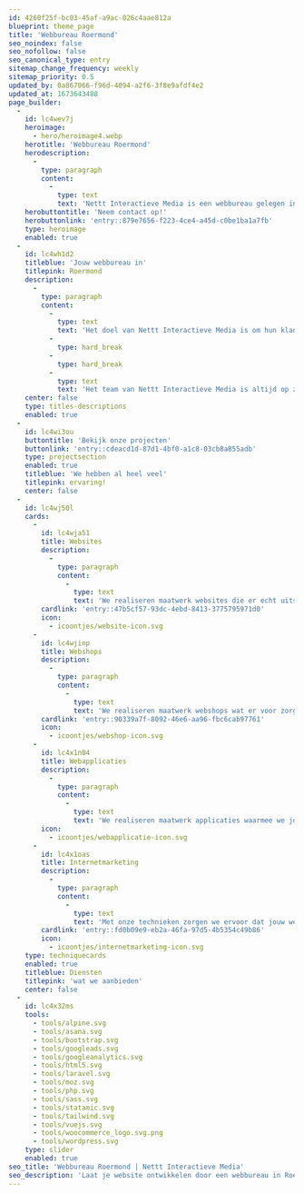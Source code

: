 ```yaml
---
id: 4260f25f-bc03-45af-a9ac-026c4aae812a
blueprint: theme_page
title: 'Webbureau Roermond'
seo_noindex: false
seo_nofollow: false
seo_canonical_type: entry
sitemap_change_frequency: weekly
sitemap_priority: 0.5
updated_by: 0a867066-f96d-4094-a2f6-3f8e9afdf4e2
updated_at: 1673643488
page_builder:
  -
    id: lc4wev7j
    heroimage:
      - hero/heroimage4.webp
    herotitle: 'Webbureau Roermond'
    herodescription:
      -
        type: paragraph
        content:
          -
            type: text
            text: 'Nettt Interactieve Media is een webbureau gelegen in Roermond, Herkenbosch. Een professionele maatwerk website, webshop of een webapplicatie laten maken? Hiervoor bent u bij Nettt Interactieve Media op het juiste adres.'
    herobuttontitle: 'Neem contact op!'
    herobuttonlink: 'entry::879e7656-f223-4ce4-a45d-c0be1ba1a7fb'
    type: heroimage
    enabled: true
  -
    id: lc4wh1d2
    titleblue: 'Jouw webbureau in'
    titlepink: Roermond
    description:
      -
        type: paragraph
        content:
          -
            type: text
            text: 'Het doel van Nettt Interactieve Media is om hun klanten te helpen bij het bereiken van hun online doelstellingen door middel van effectieve en creatieve oplossingen. Dankzij hun professionele aanpak en hun gedreven team hebben ze al veel succesvolle projecten mogen uitvoeren voor verschillende soorten bedrijven in Roermond en daarbuiten.'
          -
            type: hard_break
          -
            type: hard_break
          -
            type: text
            text: 'Het team van Nettt Interactieve Media is altijd op zoek naar nieuwe uitdagingen en staat open voor nieuwe ideeën en projecten. Ze zijn trots op hun werk en staan altijd klaar om hun klanten te helpen bij het realiseren van hun online doelen.'
    center: false
    type: titles-descriptions
    enabled: true
  -
    id: lc4wi3ou
    buttontitle: 'Bekijk onze projecten'
    buttonlink: 'entry::cdeacd1d-87d1-4bf0-a1c8-03cb8a855adb'
    type: projectsection
    enabled: true
    titleblue: 'We hebben al heel veel'
    titlepink: ervaring!
    center: false
  -
    id: lc4wj50l
    cards:
      -
        id: lc4wja51
        title: Websites
        description:
          -
            type: paragraph
            content:
              -
                type: text
                text: 'We realiseren maatwerk websites die er echt uitspringen en technisch goed ingericht zijn.'
        cardlink: 'entry::47b5cf57-93dc-4ebd-8413-3775795971d0'
        icon:
          - icoontjes/website-icon.svg
      -
        id: lc4wjinp
        title: Webshops
        description:
          -
            type: paragraph
            content:
              -
                type: text
                text: 'We realiseren maatwerk webshops wat er voor zorgt dat je goed voorbereid bent om online te verkopen.'
        cardlink: 'entry::90339a7f-8092-46e6-aa96-fbc6cab97761'
        icon:
          - icoontjes/webshop-icon.svg
      -
        id: lc4x1n04
        title: Webapplicaties
        description:
          -
            type: paragraph
            content:
              -
                type: text
                text: 'We realiseren maatwerk applicaties waarmee we jouw bedrijfsprocessen kunnen automatiseren.'
        icon:
          - icoontjes/webapplicatie-icon.svg
      -
        id: lc4x1oas
        title: Internetmarketing
        description:
          -
            type: paragraph
            content:
              -
                type: text
                text: 'Met onze technieken zorgen we ervoor dat jouw website goed vindbaar is voor de zoekmachines.'
        cardlink: 'entry::fd0b09e9-eb2a-46fa-97d5-4b5354c49b86'
        icon:
          - icoontjes/internetmarketing-icon.svg
    type: techniquecards
    enabled: true
    titleblue: Diensten
    titlepink: 'wat we aanbieden'
    center: false
  -
    id: lc4x32ms
    tools:
      - tools/alpine.svg
      - tools/asana.svg
      - tools/bootstrap.svg
      - tools/googleads.svg
      - tools/googleanalytics.svg
      - tools/html5.svg
      - tools/laravel.svg
      - tools/moz.svg
      - tools/php.svg
      - tools/sass.svg
      - tools/statamic.svg
      - tools/tailwind.svg
      - tools/vuejs.svg
      - tools/woocommerce_logo.svg.png
      - tools/wordpress.svg
    type: slider
    enabled: true
seo_title: 'Webbureau Roermond | Nettt Interactieve Media'
seo_description: 'Laat je website ontwikkelen door een webbureau in Roermond, Maatwerk websites, Maatwerk webshops, Maatwerk webapplicaties, CMS, Services en meer!  🚀💻'
---
```

